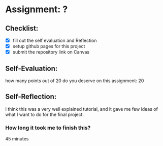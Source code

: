 # Assignment: ?

## Checklist:
- [X] fill out the self evaluation and Reflection
- [X] setup github pages for this project
- [X] submit the repository link on Canvas

## Self-Evaluation:

how many points out of 20 do you deserve on this assignment:
20
## Self-Reflection:
I think this was a very well explained tutorial, and it gave me few ideas of what I want to do for the final project.
### How long it took me to finish this?
45 minutes
